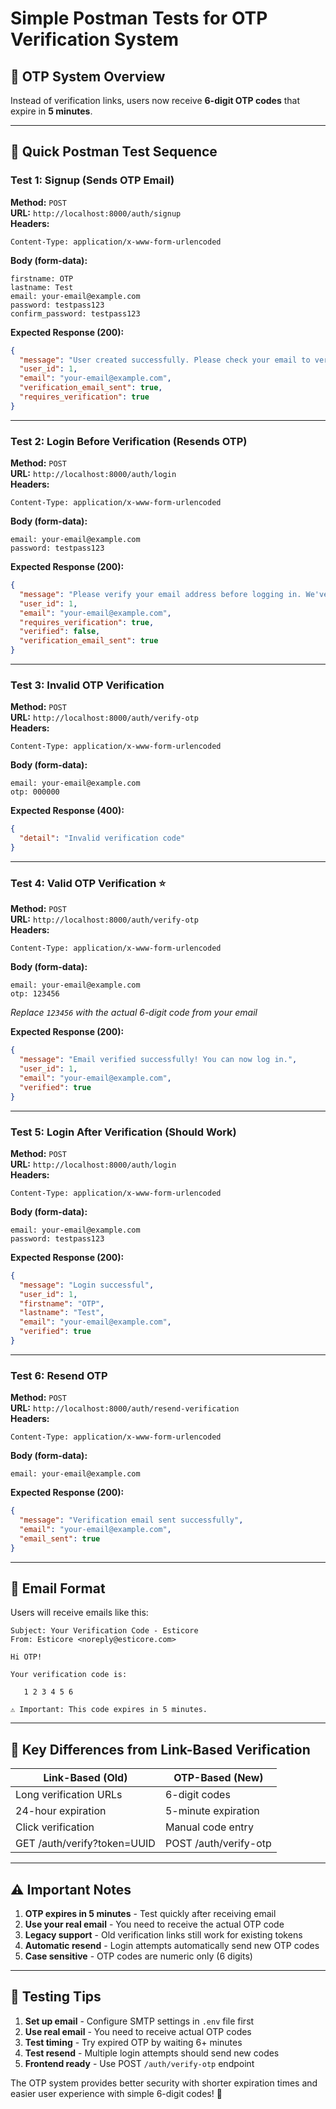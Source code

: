 # Simple Postman Tests for OTP Verification System

## 🔢 **OTP System Overview**

Instead of verification links, users now receive **6-digit OTP codes** that expire in **5 minutes**.

---

## 🚀 **Quick Postman Test Sequence**

### Test 1: Signup (Sends OTP Email)
**Method:** `POST`  
**URL:** `http://localhost:8000/auth/signup`  
**Headers:**
```
Content-Type: application/x-www-form-urlencoded
```
**Body (form-data):**
```
firstname: OTP
lastname: Test
email: your-email@example.com
password: testpass123
confirm_password: testpass123
```
**Expected Response (200):**
```json
{
  "message": "User created successfully. Please check your email to verify your account.",
  "user_id": 1,
  "email": "your-email@example.com",
  "verification_email_sent": true,
  "requires_verification": true
}
```

---

### Test 2: Login Before Verification (Resends OTP)
**Method:** `POST`  
**URL:** `http://localhost:8000/auth/login`  
**Headers:**
```
Content-Type: application/x-www-form-urlencoded
```
**Body (form-data):**
```
email: your-email@example.com
password: testpass123
```
**Expected Response (200):**
```json
{
  "message": "Please verify your email address before logging in. We've sent a new verification email.",
  "user_id": 1,
  "email": "your-email@example.com",
  "requires_verification": true,
  "verified": false,
  "verification_email_sent": true
}
```

---

### Test 3: Invalid OTP Verification
**Method:** `POST`  
**URL:** `http://localhost:8000/auth/verify-otp`  
**Headers:**
```
Content-Type: application/x-www-form-urlencoded
```
**Body (form-data):**
```
email: your-email@example.com
otp: 000000
```
**Expected Response (400):**
```json
{
  "detail": "Invalid verification code"
}
```

---

### Test 4: Valid OTP Verification ⭐
**Method:** `POST`  
**URL:** `http://localhost:8000/auth/verify-otp`  
**Headers:**
```
Content-Type: application/x-www-form-urlencoded
```
**Body (form-data):**
```
email: your-email@example.com
otp: 123456
```
*Replace `123456` with the actual 6-digit code from your email*

**Expected Response (200):**
```json
{
  "message": "Email verified successfully! You can now log in.",
  "user_id": 1,
  "email": "your-email@example.com",
  "verified": true
}
```

---

### Test 5: Login After Verification (Should Work)
**Method:** `POST`  
**URL:** `http://localhost:8000/auth/login`  
**Headers:**
```
Content-Type: application/x-www-form-urlencoded
```
**Body (form-data):**
```
email: your-email@example.com
password: testpass123
```
**Expected Response (200):**
```json
{
  "message": "Login successful",
  "user_id": 1,
  "firstname": "OTP",
  "lastname": "Test",
  "email": "your-email@example.com",
  "verified": true
}
```

---

### Test 6: Resend OTP
**Method:** `POST`  
**URL:** `http://localhost:8000/auth/resend-verification`  
**Headers:**
```
Content-Type: application/x-www-form-urlencoded
```
**Body (form-data):**
```
email: your-email@example.com
```
**Expected Response (200):**
```json
{
  "message": "Verification email sent successfully",
  "email": "your-email@example.com",
  "email_sent": true
}
```

---

## 📧 **Email Format**

Users will receive emails like this:

```
Subject: Your Verification Code - Esticore
From: Esticore <noreply@esticore.com>

Hi OTP!

Your verification code is:

   1 2 3 4 5 6

⚠️ Important: This code expires in 5 minutes.
```

---

## 🔧 **Key Differences from Link-Based Verification**

| **Link-Based (Old)** | **OTP-Based (New)** |
|----------------------|---------------------|
| Long verification URLs | 6-digit codes |
| 24-hour expiration | 5-minute expiration |
| Click verification | Manual code entry |
| GET /auth/verify?token=UUID | POST /auth/verify-otp |

---

## ⚠️ **Important Notes**

1. **OTP expires in 5 minutes** - Test quickly after receiving email
2. **Use your real email** - You need to receive the actual OTP code
3. **Legacy support** - Old verification links still work for existing tokens
4. **Automatic resend** - Login attempts automatically send new OTP codes
5. **Case sensitive** - OTP codes are numeric only (6 digits)

---

## 🧪 **Testing Tips**

1. **Set up email** - Configure SMTP settings in `.env` file first
2. **Use real email** - You need to receive actual OTP codes
3. **Test timing** - Try expired OTP by waiting 6+ minutes
4. **Test resend** - Multiple login attempts should send new codes
5. **Frontend ready** - Use POST `/auth/verify-otp` endpoint

The OTP system provides better security with shorter expiration times and easier user experience with simple 6-digit codes! 🎉